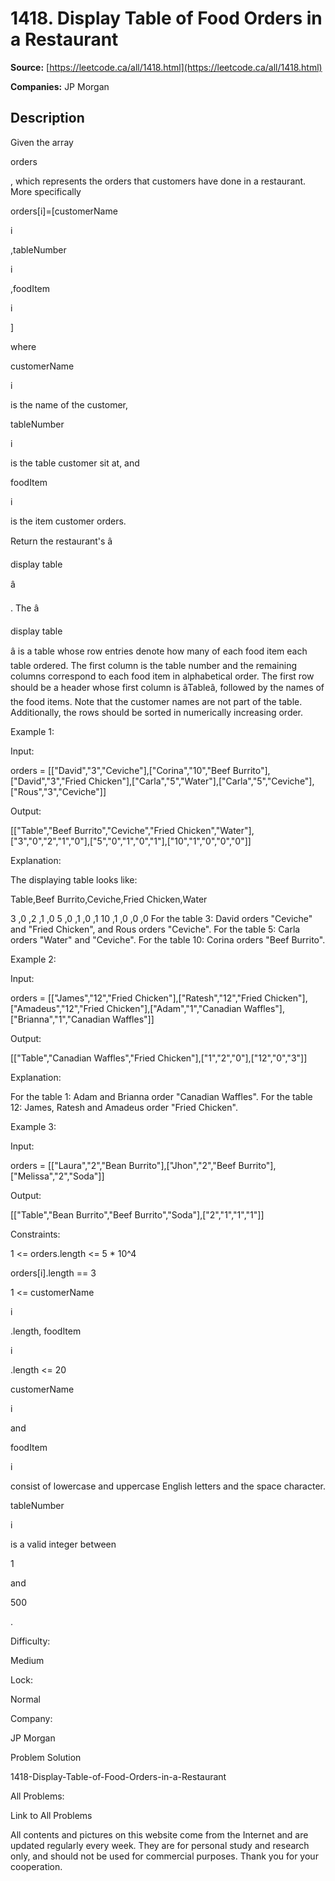 # 1418. Display Table of Food Orders in a Restaurant

**Source:** [https://leetcode.ca/all/1418.html](https://leetcode.ca/all/1418.html)

**Companies:** JP Morgan

## Description

Given the array

orders

, which represents the orders that customers
            have done in a restaurant. More
            specifically

orders[i]=[customerName

i

,tableNumber

i

,foodItem

i

]

where

customerName

i

is the name of the customer,

tableNumber

i

is
            the table customer sit at, and

foodItem

i

is the item
            customer orders.

Return the restaurant's â

display table

â

. The â

display
                table

â is a table whose row entries denote how many of each food item each
                table ordered. The first column is the table number and the remaining columns
                correspond to each food item in alphabetical order. The first row should be a header
                whose first column is âTableâ, followed by the names of the food items. Note that
                the customer names are not part of the table. Additionally, the rows should be
                sorted in numerically increasing order.

Example 1:

Input:

orders = [["David","3","Ceviche"],["Corina","10","Beef Burrito"],["David","3","Fried Chicken"],["Carla","5","Water"],["Carla","5","Ceviche"],["Rous","3","Ceviche"]]

Output:

[["Table","Beef Burrito","Ceviche","Fried Chicken","Water"],["3","0","2","1","0"],["5","0","1","0","1"],["10","1","0","0","0"]]

Explanation:

The displaying table looks like:

Table,Beef Burrito,Ceviche,Fried Chicken,Water

3    ,0           ,2      ,1            ,0
5    ,0           ,1      ,0            ,1
10   ,1           ,0      ,0            ,0
For the table 3: David orders "Ceviche" and "Fried Chicken", and Rous orders "Ceviche".
For the table 5: Carla orders "Water" and "Ceviche".
For the table 10: Corina orders "Beef Burrito".

Example 2:

Input:

orders = [["James","12","Fried Chicken"],["Ratesh","12","Fried Chicken"],["Amadeus","12","Fried Chicken"],["Adam","1","Canadian Waffles"],["Brianna","1","Canadian Waffles"]]

Output:

[["Table","Canadian Waffles","Fried Chicken"],["1","2","0"],["12","0","3"]]

Explanation:

For the table 1: Adam and Brianna order "Canadian Waffles".
For the table 12: James, Ratesh and Amadeus order "Fried Chicken".

Example 3:

Input:

orders = [["Laura","2","Bean Burrito"],["Jhon","2","Beef Burrito"],["Melissa","2","Soda"]]

Output:

[["Table","Bean Burrito","Beef Burrito","Soda"],["2","1","1","1"]]

Constraints:

1 <= orders.length <= 5 * 10^4

orders[i].length == 3

1 <= customerName

i

.length, foodItem

i

.length <=
                    20

customerName

i

and

foodItem

i

consist of lowercase and uppercase English letters and the space character.

tableNumber

i

is a valid integer between

1

and

500

.

Difficulty:

Medium

Lock:

Normal

Company:

JP Morgan

Problem Solution

1418-Display-Table-of-Food-Orders-in-a-Restaurant

All Problems:

Link to All Problems

All contents and pictures on this website come from the Internet and are updated regularly every week. They are for personal study and research only, and should not be used for commercial purposes. Thank you for your cooperation.

